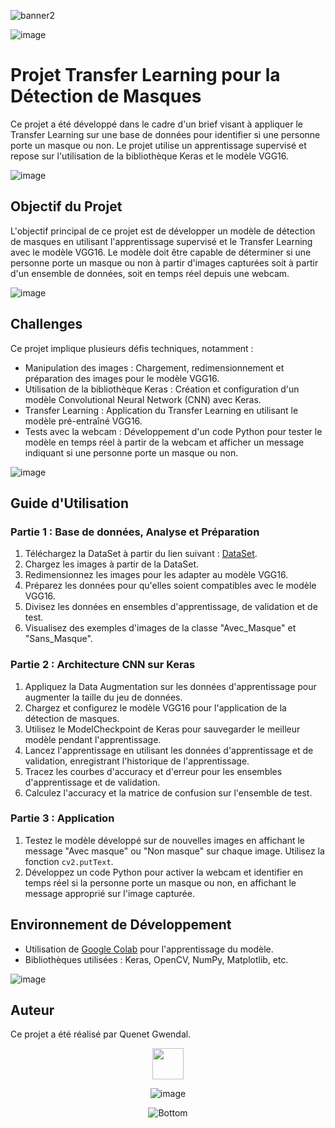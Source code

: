 ![banner2](https://github.com/ggwendall/VGG16/assets/48108275/66f8e49b-da17-4cbe-a289-2860545c545c)

![image](https://github.com/ggwendall/ggwendall/assets/48108275/edb15cbf-f45a-472c-b934-44762886a231)

# Projet Transfer Learning pour la Détection de Masques

Ce projet a été développé dans le cadre d'un brief visant à appliquer le Transfer Learning sur une base de données pour identifier si une personne porte un masque ou non. Le projet utilise un apprentissage supervisé et repose sur l'utilisation de la bibliothèque Keras et le modèle VGG16.

![image](https://github.com/ggwendall/ggwendall/assets/48108275/edb15cbf-f45a-472c-b934-44762886a231)

## Objectif du Projet

L'objectif principal de ce projet est de développer un modèle de détection de masques en utilisant l'apprentissage supervisé et le Transfer Learning avec le modèle VGG16. Le modèle doit être capable de déterminer si une personne porte un masque ou non à partir d'images capturées soit à partir d'un ensemble de données, soit en temps réel depuis une webcam.

![image](https://github.com/ggwendall/ggwendall/assets/48108275/edb15cbf-f45a-472c-b934-44762886a231)

## Challenges

Ce projet implique plusieurs défis techniques, notamment :

- Manipulation des images : Chargement, redimensionnement et préparation des images pour le modèle VGG16.
- Utilisation de la bibliothèque Keras : Création et configuration d'un modèle Convolutional Neural Network (CNN) avec Keras.
- Transfer Learning : Application du Transfer Learning en utilisant le modèle pré-entraîné VGG16.
- Tests avec la webcam : Développement d'un code Python pour tester le modèle en temps réel à partir de la webcam et afficher un message indiquant si une personne porte un masque ou non.

![image](https://github.com/ggwendall/ggwendall/assets/48108275/edb15cbf-f45a-472c-b934-44762886a231)

## Guide d'Utilisation

### Partie 1 : Base de données, Analyse et Préparation

1. Téléchargez la DataSet à partir du lien suivant : [DataSet](https://drive.google.com/drive/folders/1HOxFk8alSSMshf95ToLEUuYZ1Ki7p90Q?usp=sharing).
2. Chargez les images à partir de la DataSet.
3. Redimensionnez les images pour les adapter au modèle VGG16.
4. Préparez les données pour qu'elles soient compatibles avec le modèle VGG16.
5. Divisez les données en ensembles d'apprentissage, de validation et de test.
6. Visualisez des exemples d'images de la classe "Avec_Masque" et "Sans_Masque".

### Partie 2 : Architecture CNN sur Keras

1. Appliquez la Data Augmentation sur les données d'apprentissage pour augmenter la taille du jeu de données.
2. Chargez et configurez le modèle VGG16 pour l'application de la détection de masques.
3. Utilisez le ModelCheckpoint de Keras pour sauvegarder le meilleur modèle pendant l'apprentissage.
4. Lancez l'apprentissage en utilisant les données d'apprentissage et de validation, enregistrant l'historique de l'apprentissage.
5. Tracez les courbes d'accuracy et d'erreur pour les ensembles d'apprentissage et de validation.
6. Calculez l'accuracy et la matrice de confusion sur l'ensemble de test.

### Partie 3 : Application

1. Testez le modèle développé sur de nouvelles images en affichant le message "Avec masque" ou "Non masque" sur chaque image. Utilisez la fonction `cv2.putText`.
2. Développez un code Python pour activer la webcam et identifier en temps réel si la personne porte un masque ou non, en affichant le message approprié sur l'image capturée.

## Environnement de Développement

- Utilisation de [Google Colab](https://colab.research.google.com/?hl=fr) pour l'apprentissage du modèle.
- Bibliothèques utilisées : Keras, OpenCV, NumPy, Matplotlib, etc.

![image](https://github.com/ggwendall/ggwendall/assets/48108275/edb15cbf-f45a-472c-b934-44762886a231)

## Auteur

Ce projet a été réalisé par Quenet Gwendal.

<div align=center>

<img src="https://media.giphy.com/media/VgCDAzcKvsR6OM0uWg/giphy.gif" width="50"> 

![image](https://github.com/ggwendall/ggwendall/assets/48108275/edb15cbf-f45a-472c-b934-44762886a231)

![Bottom](https://github.com/ggwendall/ggwendall/assets/48108275/1f58de6a-f411-45fd-86a6-e9aa673332e6)
